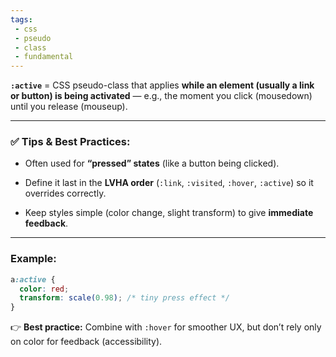 ```yaml
---
tags: 
 - css
 - pseudo
 - class
 - fundamental
---
```


**`:active`** = CSS pseudo-class that applies **while an element (usually a link or button) is being activated** — e.g., the moment you click (mousedown) until you release (mouseup).

---

### ✅ Tips & Best Practices:

- Often used for **“pressed” states** (like a button being clicked).
    
- Define it last in the **LVHA order** (`:link`, `:visited`, `:hover`, `:active`) so it overrides correctly.
    
- Keep styles simple (color change, slight transform) to give **immediate feedback**.
    

---

### Example:

```css
a:active {
  color: red;
  transform: scale(0.98); /* tiny press effect */
}
```

👉 **Best practice:** Combine with `:hover` for smoother UX, but don’t rely only on color for feedback (accessibility).